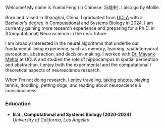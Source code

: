Welcome! My name is Yuelai Feng (in Chinese: 冯越来). I also go by Mollie.

Born and raised in Shanghai, China, I graduated from [UCLA](https://www.ucla.edu/) with a Bachelor's degree in Computational and Systems Biology in 2024. I am currently gaining more research experience and preparing for a Ph.D. in (Computational) Neuroscience in the near future.

I am broadly interested in the neural algorithms that underlie our fundamental living experience, such as memory, learning, spatiotemporal perception, abstraction, and decision-making. I worked with [Dr. Mayank Mehta](https://mayank.pa.ucla.edu/) at UCLA and studied the role of hippocampus in spatial perception and abstraction. I enjoy both the experimental and the computational / theoretical aspects of neuroscience research.

When I'm not doing research, I enjoy traveling, [taking photos](https://photos.app.goo.gl/N9PXKGZJmQzVzKk39), playing tennis, doodling, petting dogs, and reading about neuroscience & consciousness.

### Education  
* **B.S., Computational and Systems Biology (2020-2024)**  
  *University of California, Los Angeles*
